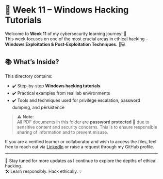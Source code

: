 # 🔐 Week 11 – Windows Hacking Tutorials

Welcome to **Week 11** of my cybersecurity learning journey! 🚀  
This week focuses on one of the most crucial areas in ethical hacking – **Windows Exploitation & Post-Exploitation Techniques**. 🧠💻

## 📚 What’s Inside?

This directory contains:
- ✔️ Step-by-step **Windows hacking tutorials**
- ✔️ Practical examples from real lab environments
- ✔️ Tools and techniques used for privilege escalation, password dumping, and persistence

> ⚠️ **Note**:  
All PDF documents in this folder are **password protected** 🔐 due to sensitive content and security concerns. This is to ensure responsible sharing of information and to prevent misuse.

If you are a verified learner or collaborator and wish to access the files, feel free to reach out via [LinkedIn](https://www.linkedin.com/in/rushi-vispute2002/) or raise a request through my GitHub profile.

---

📁 Stay tuned for more updates as I continue to explore the depths of ethical hacking.  
🛠️ Learn responsibly. Hack ethically. 💡
